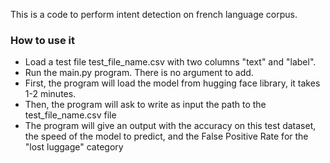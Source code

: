 This is a code to perform intent detection on french language corpus.

### How to use it

- Load a test file test_file_name.csv with two columns "text" and "label". 
- Run the main.py program. There is no argument to add.
- First, the program will load the model from hugging face library, it takes 1-2 minutes.
- Then, the program will ask to write as input the path to the test_file_name.csv file
- The program will give an output with the accuracy on this test dataset, the speed of the model to predict, and the False Positive Rate for the "lost luggage" category

